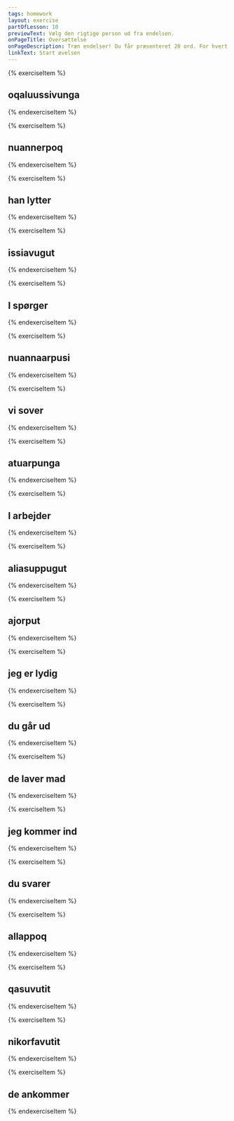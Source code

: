 ```yaml
---
tags: homework
layout: exercise
partOfLesson: 10
previewText: Vælg den rigtige person ud fra endelsen.
onPageTitle: Oversættelse
onPageDescription: Træn endelser! Du får præsenteret 20 ord. For hvert ord, skal du vælge hvilken person der gør noget.
linkText: Start øvelsen
---
```


{% exerciseItem %}

## oqaluussivunga
<multi-choice data-label="Qanoq isumaqarpa?" data-type="radio" data-random="true" data-options="jeg forkynder, han forkynder, de forkynder" data-validation="1"></multi-choice>
<multi-choice data-label="Hvilken stamme er ordet?" data-type="radio" data-random="true" data-options="r, vokal, konsonant" data-validation="2"></multi-choice>
<feedback-message data-content="Oqaluussivunga kan deles op sådan her: oqaluussi-|+vunga"></feedback-message>
{% endexerciseItem %}

{% exerciseItem %}

## nuannerpoq
<multi-choice data-label="Qanoq isumaqarpa?" data-type="radio" data-random="true" data-options="det er dejligt, du er dejlig, I er dejlige" data-validation="1"></multi-choice>
<multi-choice data-label="Hvilken stamme er ordet?" data-type="radio" data-random="true" data-options="r, vokal, konsonant" data-validation="1"></multi-choice>
<feedback-message data-content="Nuannerpoq kan deles op sådan her: nuanner-|+voq"></feedback-message>
{% endexerciseItem %}

{% exerciseItem %}

## han lytter
<multi-choice data-label="Qanoq isumaqarpa?" data-type="radio" data-random="true" data-options="tusarnaarpoq, tusarnaarputit, tusarnaarput" data-validation="1"></multi-choice>
<multi-choice data-label="Hvilken stamme er ordet?" data-type="radio" data-random="true" data-options="r, vokal, konsonant" data-validation="1"></multi-choice>
<feedback-message data-content="Tusarnaarpoq kan deles op sådan her: tusarnaar-|+voq"></feedback-message>
{% endexerciseItem %}

{% exerciseItem %}

## issiavugut
<multi-choice data-label="Qanoq isumaqarpa?" data-type="radio" data-random="true" data-options="vi sidder ned, I sidder ned, du sidder ned" data-validation="1"></multi-choice>
<multi-choice data-label="Hvilken stamme er ordet?" data-type="radio" data-random="true" data-options="r, vokal, konsonant" data-validation="2"></multi-choice>
<feedback-message data-content="Issiavugut kan deles op sådan her: issia-|+vugut"></feedback-message>
{% endexerciseItem %}

{% exerciseItem %}

## I spørger
<multi-choice data-label="Qanoq isumaqarpa?" data-type="radio" data-random="true" data-options="aperivusi, aperivunga, aperivugut" data-validation="1"></multi-choice>
<multi-choice data-label="Hvilken stamme er ordet?" data-type="radio" data-random="true" data-options="r, vokal, konsonant" data-validation="2"></multi-choice>
<feedback-message data-content="Aperivusi kan deles op sådan her: aperi-|+vusi"></feedback-message>
{% endexerciseItem %}

{% exerciseItem %}

## nuannaarpusi
<multi-choice data-label="Qanoq isumaqarpa?" data-type="radio" data-random="true" data-options="I er glade, vi er glade, han er glad" data-validation="1"></multi-choice>
<multi-choice data-label="Hvilken stamme er ordet?" data-type="radio" data-random="true" data-options="r, vokal, konsonant" data-validation="1"></multi-choice>
<feedback-message data-content="Nuannaarpusi kan deles op sådan her: nuannaar-|+vusi"></feedback-message>
{% endexerciseItem %}

{% exerciseItem %}

## vi sover
<multi-choice data-label="Qanoq isumaqarpa?" data-type="radio" data-random="true" data-options="sinippugut, sinipput, sinippoq" data-validation="1"></multi-choice>
<multi-choice data-label="Hvilken stamme er ordet?" data-type="radio" data-random="true" data-options="r, vokal, konsonant" data-validation="3"></multi-choice>
<feedback-message data-content="Sinippugut kan deles op sådan her: sinip-|+vugut"></feedback-message>
{% endexerciseItem %}

{% exerciseItem %}

## atuarpunga
<multi-choice data-label="Qanoq isumaqarpa?" data-type="radio" data-random="true" data-options="jeg læser, du læser, de læser" data-validation="1"></multi-choice>
<multi-choice data-label="Hvilken stamme er ordet?" data-type="radio" data-random="true" data-options="r, vokal, konsonant" data-validation="1"></multi-choice>
<feedback-message data-content="Atuarpunga kan deles op sådan her: atuar-|+vunga"></feedback-message>
{% endexerciseItem %}

{% exerciseItem %}

## I arbejder
<multi-choice data-label="Qanoq isumaqarpa?" data-type="radio" data-random="true" data-options="sulivusi, sulipput, sulivunga" data-validation="1"></multi-choice>
<multi-choice data-label="Hvilken stamme er ordet?" data-type="radio" data-random="true" data-options="r, vokal, konsonant" data-validation="2"></multi-choice>
<feedback-message data-content="Sulivusi kan deles op sådan her: suli-|+vusi"></feedback-message>
{% endexerciseItem %}

{% exerciseItem %}

## aliasuppugut
<multi-choice data-label="Qanoq isumaqarpa?" data-type="radio" data-random="true" data-options="vi er kede af det, du er ked af det, jeg er ked af det" data-validation="1"></multi-choice>
<multi-choice data-label="Hvilken stamme er ordet?" data-type="radio" data-random="true" data-options="r, vokal, konsonant" data-validation="3"></multi-choice>
<feedback-message data-content="Aliasuppugut kan deles op sådan her: aliasup-|+vugut"></feedback-message>
{% endexerciseItem %}

{% exerciseItem %}

## ajorput
<multi-choice data-label="Qanoq isumaqarpa?" data-type="radio" data-random="true" data-options="de er dårlige, vi er dårlige, jeg er dårlig" data-validation="1"></multi-choice>
<multi-choice data-label="Hvilken stamme er ordet?" data-type="radio" data-random="true" data-options="r, vokal, konsonant" data-validation="1"></multi-choice>
<feedback-message data-content="Ajorput kan deles op sådan her: ajor-|+(p)put"></feedback-message>
{% endexerciseItem %}

{% exerciseItem %}

## jeg er lydig
<multi-choice data-label="Qanoq isumaqarpa?" data-type="radio" data-random="true" data-options="naalappunga, naalappoq, naalapputit" data-validation="1"></multi-choice>
<multi-choice data-label="Hvilken stamme er ordet?" data-type="radio" data-random="true" data-options="r, vokal, konsonant" data-validation="3"></multi-choice>
<feedback-message data-content="Naalappunga kan deles op sådan her: naalap-|+vunga"></feedback-message>
{% endexerciseItem %}

{% exerciseItem %}

## du går ud
<multi-choice data-label="Qanoq isumaqarpa?" data-type="radio" data-random="true" data-options="anivutit, anivugut, anivusi" data-validation="1"></multi-choice>
<multi-choice data-label="Hvilken stamme er ordet?" data-type="radio" data-random="true" data-options="r, vokal, konsonant" data-validation="2"></multi-choice>
<feedback-message data-content="Anivutit kan deles op sådan her: ani-|+vutit"></feedback-message>
{% endexerciseItem %}

{% exerciseItem %}

## de laver mad
<multi-choice data-label="Qanoq isumaqarpa?" data-type="radio" data-random="true" data-options="igapput, igavugut, igavusi" data-validation="1"></multi-choice>
<multi-choice data-label="Hvilken stamme er ordet?" data-type="radio" data-random="true" data-options="r, vokal, konsonant" data-validation="2"></multi-choice>
<feedback-message data-content="Igapput kan deles op sådan her: iga-|+(p)put"></feedback-message>
{% endexerciseItem %}

{% exerciseItem %}

## jeg kommer ind
<multi-choice data-label="Qanoq isumaqarpa?" data-type="radio" data-random="true" data-options="iserpunga, iserpusi, iserpugut" data-validation="1"></multi-choice>
<multi-choice data-label="Hvilken stamme er ordet?" data-type="radio" data-random="true" data-options="r, vokal, konsonant" data-validation="1"></multi-choice>
<feedback-message data-content="Iserpunga kan deles op sådan her: iser-|+vunga"></feedback-message>
{% endexerciseItem %}

{% exerciseItem %}

## du svarer
<multi-choice data-label="Qanoq isumaqarpa?" data-type="radio" data-random="true" data-options="akivutit, akipput, akivunga" data-validation="1"></multi-choice>
<multi-choice data-label="Hvilken stamme er ordet?" data-type="radio" data-random="true" data-options="r, vokal, konsonant" data-validation="2"></multi-choice>
<feedback-message data-content="Akivutit kan deles op sådan her: aki-|+vutit"></feedback-message>
{% endexerciseItem %}

{% exerciseItem %}

## allappoq
<multi-choice data-label="Qanoq isumaqarpa?" data-type="radio" data-random="true" data-options="han skriver, jeg skriver, vi skriver" data-validation="1"></multi-choice>
<multi-choice data-label="Hvilken stamme er ordet?" data-type="radio" data-random="true" data-options="r, vokal, konsonant" data-validation="3"></multi-choice>
<feedback-message data-content="Allappoq kan deles op sådan her: allap-|+voq"></feedback-message>
{% endexerciseItem %}

{% exerciseItem %}

## qasuvutit
<multi-choice data-label="Qanoq isumaqarpa?" data-type="radio" data-random="true" data-options="du er træt, vi er trætte, de er trætte" data-validation="1"></multi-choice>
<multi-choice data-label="Hvilken stamme er ordet?" data-type="radio" data-random="true" data-options="r, vokal, konsonant" data-validation="2"></multi-choice>
<feedback-message data-content="Qasuvutit kan deles op sådan her: qasu-|+vutit"></feedback-message>
{% endexerciseItem %}

{% exerciseItem %}

## nikorfavutit
<multi-choice data-label="Qanoq isumaqarpa?" data-type="radio" data-random="true" data-options="du står op, jeg står op, han står op" data-validation="1"></multi-choice>
<multi-choice data-label="Hvilken stamme er ordet?" data-type="radio" data-random="true" data-options="r, vokal, konsonant" data-validation="2"></multi-choice>
<feedback-message data-content="Nikorfavutit kan deles op sådan her: nikorfa-|+vutit"></feedback-message>
{% endexerciseItem %}

{% exerciseItem %}

## de ankommer
<multi-choice data-label="Qanoq isumaqarpa?" data-type="radio" data-random="true" data-options="tikipput, tikipputit, tikippoq" data-validation="1"></multi-choice>
<multi-choice data-label="Hvilken stamme er ordet?" data-type="radio" data-random="true" data-options="r, vokal, konsonant" data-validation="3"></multi-choice>
<feedback-message data-content="Tikipput kan deles op sådan her: tikip-|+(p)put"></feedback-message>
{% endexerciseItem %}
